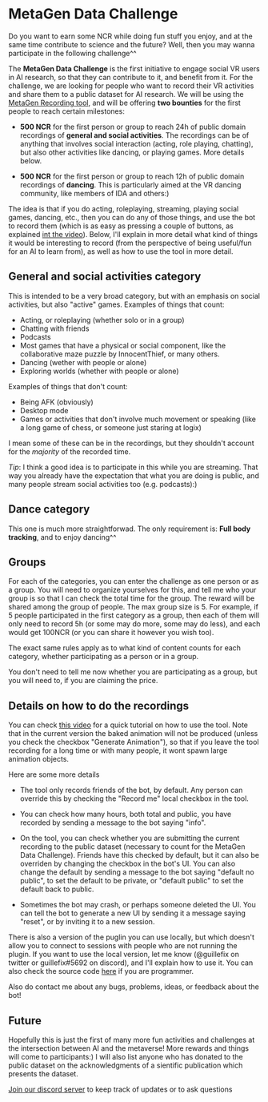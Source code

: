 # MetaGen Data Challenge

Do you want to earn some NCR while doing fun stuff you enjoy, and at the same time contribute to science and the future? Well, then you may wanna participate in the following challenge^^

The **MetaGen Data Challenge** is the first initiative to engage social VR users in AI research, so that they can contribute to it, and benefit from it. For the challenge, we are looking for people who want to record their VR activities and share them to a public dataset for AI research. We will be using the [MetaGen Recording tool](https://www.youtube.com/watch?v=PgQmuIQYoBE&ab_channel=GuillermoValle), and will be offering **two bounties** for the first people to reach certain milestones:

* **500 NCR** for the first person or group to reach 24h of public domain recordings of **general and social activities**. The recordings can be of anything that involves social interaction (acting, role playing, chatting), but also other activities like dancing, or playing games. More details below.

* **500 NCR** for the first person or group to reach 12h of public domain recordings of **dancing**. This is particularly aimed at the VR dancing community, like members of IDA and others:)

The idea is that if you do acting, roleplaying, streaming, playing social games, dancing, etc., then you can do any of those things, and use the bot to record them (which is as easy as pressing a couple of buttons, as explained [int the video](https://www.youtube.com/watch?v=PgQmuIQYoBE&ab_channel=GuillermoValle)). Below, I'll explain in more detail what kind of things it would be interesting to record (from the perspective of being useful/fun for an AI to learn from), as well as how to use the tool in more detail.

## General and social activities category

This is intended to be a very broad category, but with an emphasis on social activities, but also "active" games.
Examples of things that count:

* Acting, or roleplaying (whether solo or in a group)
* Chatting with friends
* Podcasts
* Most games that have a physical or social component, like the collaborative maze puzzle by InnocentThief, or many others.
* Dancing (wether with people or alone)
* Exploring worlds (whether with people or alone)

Examples of things that don't count:

* Being AFK (obviously)
* Desktop mode
* Games or activities that don't involve much movement or speaking (like a long game of chess, or someone just staring at logix)

I mean some of these can be in the recordings, but they shouldn't account for the *majority* of the recorded time.

*Tip*: I think a good idea is to participate in this while you are streaming. That way you already have the expectation that what you are doing is public, and many people stream social activities too (e.g. podcasts):)

## Dance category

This one is much more straightforwad. The only requirement is: **Full body tracking**, and to enjoy dancing^^

## Groups

For each of the categories, you can enter the challenge as one person or as a group. You will need to organize yourselves for this, and tell me who your group is so that I can check the total time for the group. The reward will be shared among the group of people. The max group size is 5. For example, if 5 people participated in the first category as a group, then each of them will only need to record 5h (or some may do more, some may do less), and each would get 100NCR (or you can share it however you wish too).

The exact same rules apply as to what kind of content counts for each category, whether participating as a person or in a group.

You don't need to tell me now whether you are participating as a group, but you will need to, if you are claiming the price.

## Details on how to do the recordings

You can check [this video](https://www.youtube.com/watch?v=PgQmuIQYoBE&ab_channel=GuillermoValle) for a quick tutorial on how to use the tool. Note that in the current version the baked animation will not be produced (unless you check the checkbox "Generate Animation"), so that if you leave the tool recording for a long time or with many people, it wont spawn large animation objects.

Here are some more details

* The tool only records friends of the bot, by default. Any person can override this by checking the "Record me" local checkbox in the tool.

* You can check how many hours, both total and public, you have recorded by sending a message to the bot saying "info".

* On the tool, you can check whether you are submitting the current recording to the public dataset (necessary to count for the MetaGen Data Challenge). Friends have this checked by default, but it can also be overriden by changing the checkbox in the bot's UI. You can also change the default by sending a message to the bot saying "default no public", to set the default to be private, or "default public" to set the default back to public.

* Sometimes the bot may crash, or perhaps someone deleted the UI. You can tell the bot to generate a new UI by sending it a message saying "reset", or by inviting it to a new session.

There is also a version of the puglin you can use locally, but which doesn't allow you to connect to sessions with people who are not running the plugin. If you want to use the local version, let me know (@guillefix on twitter or guillefix#5692 on discord), and I'll explain how to use it. You can also check the source code [here](https://github.com/MetaGenAI/MetaGenNeos) if you are programmer.

Also do contact me about any bugs, problems, ideas, or feedback about the bot!

## Future

Hopefully this is just the first of many more fun activities and challenges at the intersection between AI and the metaverse! More rewards and things will come to participants:) I will also list anyone who has donated to the public dataset on the acknowledgments of a sientific publication which presents the dataset.

[Join our discord server](http://discord.gg/HQ8Crcw) to keep track of updates or to ask questions
